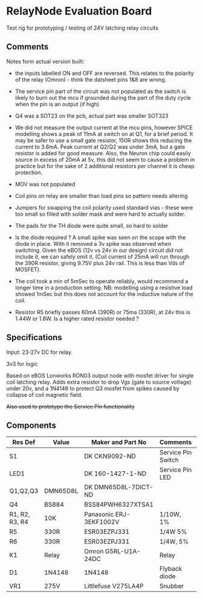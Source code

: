 # RelayNode Evaluation Board

Test rig for prototyping / testing of 24V latching relay circuits

## Comments

Notes form actual version built:

- the inputs labelled ON and OFF are reversed. This relates to the polarity of the relay (Omron) - think the datsheet pins 1&8 are wrong.

- The service pin part of the circuit was not populated as the switch is likely to burn out the mcu if grounded during the part of the duty cycle when the pin is an output (if high)

- Q4 was a SOT23 on the pcb, actual part was smaller SOT323

- We did not measure the output current at the mcu pins, however SPICE modelling shows a peak of 11mA at switch on at Q1, for a brief period. It may be safer to use a small gate resistor, 150R shows this reducing the current to 3.6mA.
  Peak current at Q2/Q2 was under 3mA, but a gate resistor is added for good measure.
  Also, the Neuron chip could easily source in excess of 20mA at 5v, this did not seem to cause a problem in practice but for the sake of 2 additional resistors per channel it is cheap protection.

- MOV was not populated

- Coil pins on relay are smaller than load pins so pattern needs altering

- Jumpers for swapping the coil polarity used standard vias - these were too small so filled with solder mask and were hard to actually solder.

- The pads for the TH diode were quite small, so hard to solder

- Is the diode required ? A small spike was seen on the scope with the diode in place. With it removed a 3v spike was observed when switching. Given the eBOS (12v vs 24v in our design) circuit did not include it, we can safely omit it. (Coil current of 25mA will run through the 390R resistor, giving 9.75V plus 24v rail. This is less than Vds of MOSFET).

- The coil took a min of 5mSec to operate reliably, would recommend a longer time in a production setting. NB: modelling using a resistive load showed 1mSec but this does not account for the inductive nature of the coil.

- Resistor R5 briefly passes 60mA (390R) or 75ma (330R), at 24v this is 1.44W or 1.8W. Is a higher rated resistor needed ?

## Specifications

Input: 23-27v DC for relay. 

3v3 for logic

Based on eBOS Lonworks RON03 output node with mosfet driver for single coil latching relay. Adds extra resistor to drop Vgs (gate to source voltage) under 20v, and a 1N4148 to protect Q3 mosfet from spikes caused by collapse of coil magnetic field.

~~Also used to prototype the Service Pin functionality~~

## Components

| Res Def        | Value    | Maker and Part No       | Comments           | Footprint        |
| -------------- | -------- | ----------------------- | ------------------ | ---------------- |
| S1             |          | DK CKN9092-ND           | Service Pin Switch | CK_PTS645SL50-2  |
| LED1           |          | DK 160-1427-1-ND        | Service Pin LED    | LED-0805         |
| Q1,Q2,Q3       | DMN65D8L | DK DMN65D8L-7DICT-ND    |                    | SOT23            |
| Q4             | BS884    | BSS84PWH6327XTSA1       |                    | SOT23            |
| R1, R2, R3, R4 | 10K      | Panasonic ERJ-3EKF1002V | 1/10W, 1%          | 0603             |
| R5             | 330R     | ESR03EZPJ331            | 1/4W 5%            | 0603             |
| R6             | 330R     | ESR03EZPJ331            | 1/4W, 5%           | 0603             |
| K1             | Relay    | Omron G5RL-U1A-24DC     | Relay              | G5RL-U1A         |
| D1             | 1N4148   | 1N4148                  | Flyback diode      | 8mm through hole |
| VR1            | 275V     | Littlefuse V275LA4P     | Snubber            | V275LA4P         |
